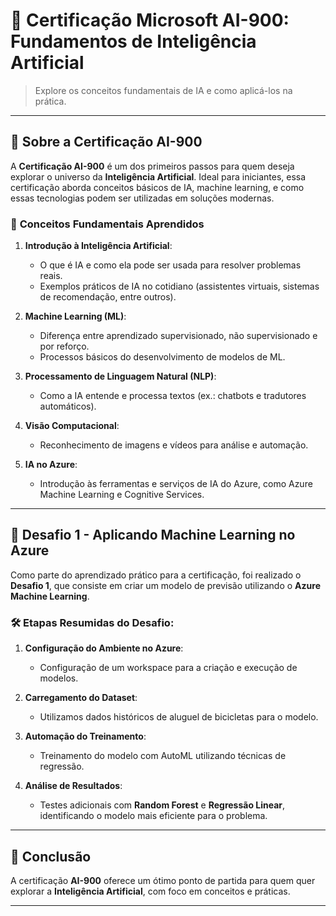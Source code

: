 # 🧠 **Certificação Microsoft AI-900: Fundamentos de Inteligência Artificial**  
> Explore os conceitos fundamentais de IA e como aplicá-los na prática.

---

## 📜 **Sobre a Certificação AI-900**
A **Certificação AI-900** é um dos primeiros passos para quem deseja explorar o universo da **Inteligência Artificial**. Ideal para iniciantes, essa certificação aborda conceitos básicos de IA, machine learning, e como essas tecnologias podem ser utilizadas em soluções modernas.

### 🔑 **Conceitos Fundamentais Aprendidos**
1. **Introdução à Inteligência Artificial**:
   - O que é IA e como ela pode ser usada para resolver problemas reais.
   - Exemplos práticos de IA no cotidiano (assistentes virtuais, sistemas de recomendação, entre outros).

2. **Machine Learning (ML)**:
   - Diferença entre aprendizado supervisionado, não supervisionado e por reforço.
   - Processos básicos do desenvolvimento de modelos de ML.

3. **Processamento de Linguagem Natural (NLP)**:
   - Como a IA entende e processa textos (ex.: chatbots e tradutores automáticos).

4. **Visão Computacional**:
   - Reconhecimento de imagens e vídeos para análise e automação.

5. **IA no Azure**:
   - Introdução às ferramentas e serviços de IA do Azure, como Azure Machine Learning e Cognitive Services.

---

## 🚀 **Desafio 1 - Aplicando Machine Learning no Azure**  
Como parte do aprendizado prático para a certificação, foi realizado o **Desafio 1**, que consiste em criar um modelo de previsão utilizando o **Azure Machine Learning**. 

### 🛠️ **Etapas Resumidas do Desafio**:
1. **Configuração do Ambiente no Azure**:
   - Configuração de um workspace para a criação e execução de modelos.

2. **Carregamento do Dataset**:
   - Utilizamos dados históricos de aluguel de bicicletas para o modelo.

3. **Automação do Treinamento**:
   - Treinamento do modelo com AutoML utilizando técnicas de regressão.

4. **Análise de Resultados**:
   - Testes adicionais com **Random Forest** e **Regressão Linear**, identificando o modelo mais eficiente para o problema.

---

## 🌟 **Conclusão**
A certificação **AI-900** oferece um ótimo ponto de partida para quem quer explorar a **Inteligência Artificial**, com foco em conceitos e práticas. 

---
